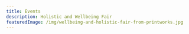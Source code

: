 ```yaml
---
title: Events
description: Holistic and Wellbeing Fair
featuredImage: /img/wellbeing-and-holistic-fair-from-printworks.jpg
---
```

#